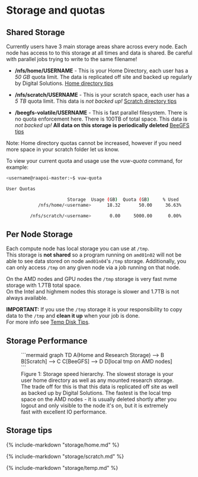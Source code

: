 # Storage and quotas

## Shared Storage
Currently users have 3 main storage areas share across every node.  Each node has access to to this storage at all times and data is shared.  Be careful with parallel jobs trying to write to the same filename!

* __/nfs/home/USERNAME__ - This is your Home Directory, each user has a *50 GB* quota limit. The data is replicated off site and backed up regularly by Digital Solutions. [Home directory tips](storage/home.md)

* __/nfs/scratch/USERNAME__ - This is your scratch space, each user has a *5 TB* quota limit. This data is *not backed up!*  [Scratch directory tips](storage/scratch.md)

* __/beegfs-volatile/USERNAME__ - This is fast parallel filesystem.  There is no quota enforcement here.  There is 100TB of total space. This data is *not backed up!* **All data on this storage is periodically deleted** 
[BeeGFS tips](storage/beegfs.md)

Note: Home directory quotas cannot be increased, however if you need more space in your scratch folder let us know.

To view your current quota and usage use the _vuw-quota_ command, for example:

```bash
<username@raapoi-master:~$ vuw-quota 

User Quotas

                       Storage  Usage (GB)  Quota (GB)     % Used 
            /nfs/home/<username>      18.32       50.00     36.63%

         /nfs/scratch/<username>       0.00     5000.00      0.00%

```

## Per Node Storage

Each compute node has local storage you can use at ```/tmp```.  
This storage is **not shared** so a program running on ```amd01n02``` will not be able to see data stored on node ```amd01n04```'s ```/tmp``` storage.
Additionally, you can only access ```/tmp``` on any given node via a job running on that node.

On the AMD nodes and GPU nodes the ```/tmp``` storage is very fast nvme storage with 1.7TB total space.  
On the Intel and highmem nodes this storage is slower and 1.7TB is not always available.

**IMPORTANT:** If you use the ```/tmp``` storage it is your responsibility to copy data to the ```/tmp``` and **clean it up** when your job is done.  
For more info see [Temp Disk Tips](storage/tmp.md).

## Storage Performance 
<figure>
```mermaid
graph TD
   A(Home and Research Storage) --> B
   B[Scratch] --> C
   C[BeeGFS] --> D
   D[local tmp on AMD nodes]
```
<figcaption>Figure 1: Storage speed hierarchy. The slowest storage is your user home directory as well as any mounted research storage. The trade off for this is that this data is replicated off site as well as backed up by Digital Solutions. The fastest is the local tmp space on the AMD nodes - it is usually deleted shortly after you logout and only visible to the node it's on, but it is extremely fast with excellent IO performance.
</figcaption>
</figure>


## Storage tips

{%
include-markdown "storage/home.md"
%}


{%
include-markdown "storage/scratch.md"
%}


<!--
{%
include-markdown "storage/beegfs.md"
%}
-->


{%
include-markdown "storage/temp.md"
%}
